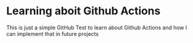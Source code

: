 # Learning aboit Github Actions 

This is just a simple GitHub Test to learn about Github Actions and how I can implement that in future projects 


